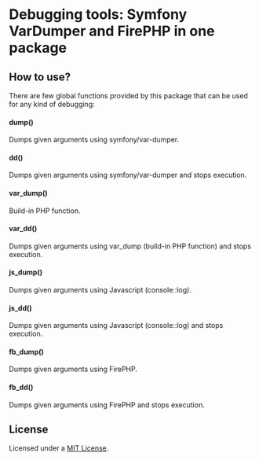 # Debugging tools: Symfony VarDumper and FirePHP in one package

## How to use?

There are few global functions provided by this package that can be used for any kind of debugging:

#### dump()
Dumps given arguments using symfony/var-dumper.

#### dd()
Dumps given arguments using symfony/var-dumper and stops execution.

#### var_dump()
Build-in PHP function.

#### var_dd()
Dumps given arguments using var_dump (build-in PHP function) and stops execution.

#### js_dump()
Dumps given arguments using Javascript (console::log).

#### js_dd()
Dumps given arguments using Javascript (console::log) and stops execution.

#### fb_dump()
Dumps given arguments using FirePHP.

#### fb_dd()
Dumps given arguments using FirePHP and stops execution.

## License

Licensed under a [MIT License](https://opensource.org/licenses/MIT).